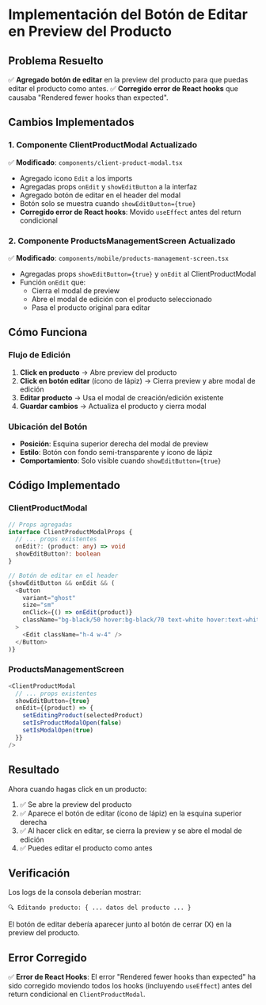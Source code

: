 # Implementación del Botón de Editar en Preview del Producto

## Problema Resuelto
✅ **Agregado botón de editar** en la preview del producto para que puedas editar el producto como antes.
✅ **Corregido error de React hooks** que causaba "Rendered fewer hooks than expected".

## Cambios Implementados

### 1. Componente ClientProductModal Actualizado
✅ **Modificado**: `components/client-product-modal.tsx`
- Agregado icono `Edit` a los imports
- Agregadas props `onEdit` y `showEditButton` a la interfaz
- Agregado botón de editar en el header del modal
- Botón solo se muestra cuando `showEditButton={true}`
- **Corregido error de React hooks**: Movido `useEffect` antes del return condicional

### 2. Componente ProductsManagementScreen Actualizado
✅ **Modificado**: `components/mobile/products-management-screen.tsx`
- Agregadas props `showEditButton={true}` y `onEdit` al ClientProductModal
- Función `onEdit` que:
  - Cierra el modal de preview
  - Abre el modal de edición con el producto seleccionado
  - Pasa el producto original para editar

## Cómo Funciona

### Flujo de Edición
1. **Click en producto** → Abre preview del producto
2. **Click en botón editar** (ícono de lápiz) → Cierra preview y abre modal de edición
3. **Editar producto** → Usa el modal de creación/edición existente
4. **Guardar cambios** → Actualiza el producto y cierra modal

### Ubicación del Botón
- **Posición**: Esquina superior derecha del modal de preview
- **Estilo**: Botón con fondo semi-transparente y icono de lápiz
- **Comportamiento**: Solo visible cuando `showEditButton={true}`

## Código Implementado

### ClientProductModal
```typescript
// Props agregadas
interface ClientProductModalProps {
  // ... props existentes
  onEdit?: (product: any) => void
  showEditButton?: boolean
}

// Botón de editar en el header
{showEditButton && onEdit && (
  <Button
    variant="ghost"
    size="sm"
    onClick={() => onEdit(product)}
    className="bg-black/50 hover:bg-black/70 text-white hover:text-white"
  >
    <Edit className="h-4 w-4" />
  </Button>
)}
```

### ProductsManagementScreen
```typescript
<ClientProductModal
  // ... props existentes
  showEditButton={true}
  onEdit={(product) => {
    setEditingProduct(selectedProduct)
    setIsProductModalOpen(false)
    setIsModalOpen(true)
  }}
/>
```

## Resultado

Ahora cuando hagas click en un producto:
1. ✅ Se abre la preview del producto
2. ✅ Aparece el botón de editar (ícono de lápiz) en la esquina superior derecha
3. ✅ Al hacer click en editar, se cierra la preview y se abre el modal de edición
4. ✅ Puedes editar el producto como antes

## Verificación

Los logs de la consola deberían mostrar:
```
🔍 Editando producto: { ... datos del producto ... }
```

El botón de editar debería aparecer junto al botón de cerrar (X) en la preview del producto.

## Error Corregido

✅ **Error de React Hooks**: El error "Rendered fewer hooks than expected" ha sido corregido moviendo todos los hooks (incluyendo `useEffect`) antes del return condicional en `ClientProductModal`.
